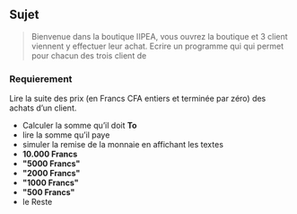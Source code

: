 ## Sujet

>Bienvenue dans la boutique IIPEA, vous ouvrez la boutique et 3
client viennent y effectuer leur achat.
Ecrire un programme qui qui permet pour chacun des trois client de

### Requierement

Lire la suite des prix (en Francs CFA entiers et terminée par zéro)
des achats d’un client.

- Calculer la somme qu’il doit **To** 
- lire la somme qu’il paye
- simuler la remise de la monnaie en affichant les textes 
- **10.000 Francs**
- **"5000 Francs"**
- **"2000 Francs"**
- **"1000 Francs"**
- **"500 Francs"**
- le Reste